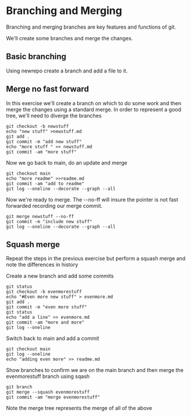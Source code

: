 # Branching and Merging
Branching and merging branches are key features and functions of git.

We'll create some branches and merge the changes.

## Basic branching
Using newrepo create a branch and add a file to it.

## Merge no fast forward

In this exercise we'll create a branch on which to do some work and then merge the changes using a standard merge. In order to represent a good tree, we'll need to diverge the branches

```
git checkout -b newstuff
echo "new stuff" >newstuff.md
git add .
git commit -m "add new stuff"
echo "more stuff " >> newstuff.md
git commit -am "more stuff"
```
Now we go back to main, do an update and merge
```
git checkout main
echo "more readme" >>readme.md
git commit -am "add to readme"
git log --oneline --decorate --graph --all
```
Now we're ready to merge. The --no-ff will insure the pointer is not fast forwarded recording our merge commit.
```
git merge newstuff --no-ff
git commit -m "include new stuff"
git log --oneline --decorate --graph --all
```
## Squash merge
Repeat the steps in the previous exercise but perform a squash merge and note the differences in history

Create a new branch and add some commits
```
git status
git checkout -b evenmorestuff
echo "#Even more new stuff" > evenmore.md
git add .
git commit -m "even more stuff"
git status
echo "add a line" >> evenmore.md
git commit -am "more and more"
git log --oneline
```
Switch back to main and add a commit
```
git checkout main
git log --oneline
echo "adding even more" >> readme.md
```
Show branches to confirm we are on the main branch and then merge the evenmorestuff branch using sqash
```
git branch
git merge --squash evenmorestuff
git commit -am "merge evenmorestuff"
```
Note the merge tree represents the merge of all of the above
